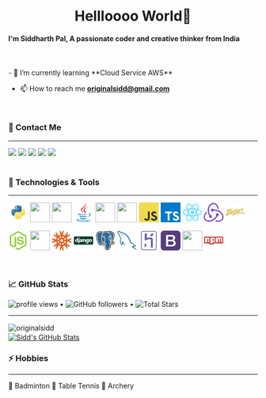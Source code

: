 <h1 align="center">Hellloooo World👋</h1>
<h4>I'm Siddharth Pal, A passionate coder and creative thinker from India </h4>
<br>
<br>
- 🌱 I’m currently learning **Cloud Service AWS**

- 📫 How to reach me **originalsidd@gmail.com**

<br>

### 💬 Contact Me

  ---
  
<p align="left">
<a href="https://www.linkedin.com/in/siddharth-pal-a7a5ab202"><img height="30" src="https://github.com/originalsidd/profile/blob/main/linkedin.png?raw=true"></a>
<a href="https://www.linkedin.com/in/siddharth-pal-a7a5ab202"><img height="30" src="https://github.com/originalsidd/profile/blob/main/linkedin.png?raw=true"></a>
<a href="https://www.linkedin.com/in/siddharth-pal-a7a5ab202"><img height="30" src="https://github.com/originalsidd/profile/blob/main/linkedin.png?raw=true"></a>
<a href="https://www.linkedin.com/in/siddharth-pal-a7a5ab202"><img height="30" src="https://github.com/originalsidd/profile/blob/main/linkedin.png?raw=true"></a>
<a href="https://www.linkedin.com/in/siddharth-pal-a7a5ab202"><img height="30" src="https://github.com/originalsidd/profile/blob/main/linkedin.png?raw=true"></a>
<br><br>

### 🔧 Technologies & Tools

  ---
  
<code><img height="40" width="40" src="https://raw.githubusercontent.com/github/explore/80688e429a7d4ef2fca1e82350fe8e3517d3494d/topics/python/python.png"></code>
<code><img height="40" width="40" src="https://www.naveedashfaq.me/img/c++.png"></code>
<code><img height="40" width="40" src="https://cdn.iconscout.com/icon/free/png-512/c-programming-569564.png"></code>
<code><img height="40" width="40" src="https://github.com/devicons/devicon/blob/master/icons/java/java-original.svg"></code>
<code><img height="40" width="40" src="https://www.flaticon.com/svg/static/icons/svg/1216/1216733.svg"></code>
<code><img height="40" width="40" src="https://cdn.iconscout.com/icon/free/png-256/css-131-722685.png"></code>
<code><img height="40" width="40" src="https://raw.githubusercontent.com/github/explore/80688e429a7d4ef2fca1e82350fe8e3517d3494d/topics/javascript/javascript.png"></code>
<code><img height="40" width="40" src="https://raw.githubusercontent.com/github/explore/80688e429a7d4ef2fca1e82350fe8e3517d3494d/topics/typescript/typescript.png"></code>
<code><img height="40" width="40" src="https://github.com/devicons/devicon/blob/master/icons/react/react-original.svg"></code>
<code><img height="40" width="40" src="https://github.com/devicons/devicon/blob/master/icons/redux/redux-original.svg"></code>
<code><img height="40" width="40" src="https://github.com/devicons/devicon/blob/master/icons/babel/babel-original.svg"></code>

<code><img height="40" width="40" src="https://github.com/devicons/devicon/blob/master/icons/nodejs/nodejs-original.svg"></code>
<code><img height="40" width="40" src="https://github.com/originalsidd/profile/blob/main/expressjs-iconsvg%20(7).svg"></code>
<code><img height="40" width="40" src="https://github.com/bookshelf/assets/blob/master/knex/knex-icon.svg"></code>
<code><img height="40" width="40" src="https://github.com/devicons/devicon/blob/master/icons/django/django-original.svg"></code>
<code><img height="40" width="40" src="https://github.com/devicons/devicon/blob/master/icons/postgresql/postgresql-original.svg"></code>
<code><img height="40" width="40" src="https://github.com/devicons/devicon/blob/master/icons/mysql/mysql-original.svg"></code>
<code><img height="40" width="40" src="https://github.com/devicons/devicon/blob/master/icons/heroku/heroku-original.svg"></code>
<code><img height="40" width="40" src="https://raw.githubusercontent.com/github/explore/80688e429a7d4ef2fca1e82350fe8e3517d3494d/topics/bootstrap/bootstrap.png"></code>
<code><img height="40" width="40" src="https://upload.wikimedia.org/wikipedia/commons/thumb/3/3f/Git_icon.svg/1024px-Git_icon.svg.png"></code>
<code><img height="40" width="40" src="https://github.com/devicons/devicon/blob/master/icons/npm/npm-original-wordmark.svg"></code>

<br>

### 📈 GitHub Stats
<p>
  <img src="https://gpvc.arturio.dev/originalsidd" alt="profile views"> •  
  <img alt="GitHub followers" src="https://img.shields.io/github/followers/originalsidd?label=Followers&style=social"> •   
  <img src="https://img.shields.io/github/stars/originalsidd?label=Stars" alt="Total Stars">
</p>

  ---
  
<img align="center" src="https://github-readme-stats.vercel.app/api/top-langs?username=originalsidd&show_icons=true&locale=en&layout=compact" alt="originalsidd" />
<br>
<a href="https://github.com/danBamikiya/profile">
  <img align="center" src="https://github-readme-stats.vercel.app/api?username=originalsidd&show_icons=true&show_owner=true&line_height=27&count_private=true&title_color=bdddff&text_color=05bbf7&icon_color=ef8539&bg_color=010f1a" alt="Sidd's GitHub Stats" />
</a>


<br>

### ⚡ Hobbies

  ---

🏸 Badminton  🏓 Table Tennis 🏹 Archery

